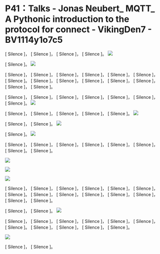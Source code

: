 # P41：Talks - Jonas Neubert_ MQTT_ A Pythonic introduction to the protocol for connect - VikingDen7 - BV1114y1o7c5

 [ Silence ]， [ Silence ]， [ Silence ]， [ Silence ]。
![](img/68f3a269f6f8c4e90b42d21cb573a94b_1.png)

 [ Silence ]。
![](img/68f3a269f6f8c4e90b42d21cb573a94b_3.png)

 [ Silence ]， [ Silence ]， [ Silence ]， [ Silence ]， [ Silence ]， [ Silence ]， [ Silence ]。 [ Silence ]， [ Silence ]， [ Silence ]， [ Silence ]， [ Silence ]， [ Silence ]， [ Silence ]。

 [ Silence ]， [ Silence ]， [ Silence ]， [ Silence ]， [ Silence ]， [ Silence ]， [ Silence ]。
![](img/68f3a269f6f8c4e90b42d21cb573a94b_5.png)

 [ Silence ]， [ Silence ]， [ Silence ]， [ Silence ]， [ Silence ]。
![](img/68f3a269f6f8c4e90b42d21cb573a94b_7.png)

 [ Silence ]， [ Silence ]。
![](img/68f3a269f6f8c4e90b42d21cb573a94b_9.png)

 [ Silence ]。
![](img/68f3a269f6f8c4e90b42d21cb573a94b_11.png)

 [ Silence ]， [ Silence ]， [ Silence ]， [ Silence ]， [ Silence ]， [ Silence ]， [ Silence ]。 [ Silence ]。

![](img/68f3a269f6f8c4e90b42d21cb573a94b_13.png)

![](img/68f3a269f6f8c4e90b42d21cb573a94b_14.png)

![](img/68f3a269f6f8c4e90b42d21cb573a94b_15.png)

 [ Silence ]， [ Silence ]， [ Silence ]， [ Silence ]， [ Silence ]， [ Silence ]， [ Silence ]。 [ Silence ]， [ Silence ]， [ Silence ]， [ Silence ]， [ Silence ]， [ Silence ]， [ Silence ]。

 [ Silence ]， [ Silence ]。
![](img/68f3a269f6f8c4e90b42d21cb573a94b_17.png)

 [ Silence ]， [ Silence ]， [ Silence ]， [ Silence ]， [ Silence ]， [ Silence ]， [ Silence ]。 [ Silence ]， [ Silence ]， [ Silence ]， [ Silence ]。



![](img/68f3a269f6f8c4e90b42d21cb573a94b_19.png)

 [ Silence ]， [ Silence ]。